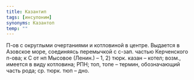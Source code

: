 ```yaml
---
title: Казантип
tags: [инсулоним]
synonyms: Казантоп
temp: ""
---
```


П-ов с округлыми очертаниями и котловиной в центре. Выдается в Азовское море,
соединяясь перемычкой с с-зап. частью Керченского п-ова; к С от нп Мысовое
(Ленин.) – 1, 2) тюрк. казан – котел; возм., имеется в виду котловина; РПН; топ,
топе – термин, обозначающий часть рода; ср. тюрк. тюп – дно.
